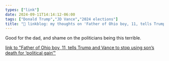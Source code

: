 ```yaml
---
types: ["link"]
date: 2024-09-11T14:14:12-06:00
tags: ["Donald Trump","JD Vance","2024 elections"]
title: "🔗 linkblog: my thoughts on 'Father of Ohio boy, 11, tells Trump and Vance to stop using son’s death for ‘political gain’'"
---
```

Good for the dad, and shame on the politicians being this terrible.

[link to "Father of Ohio boy, 11, tells Trump and Vance to stop using son’s death for ‘political gain’"](https://www.theguardian.com/us-news/2024/sep/11/trump-vance-ohio-aiden-clark)
